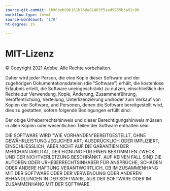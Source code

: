 ```yaml
---
source-git-commit: 1b90beb99b161b76da81403f5aed9755b3a92c8b
workflow-type: tm+mt
source-wordcount: '170'
ht-degree: 1%

---
```

# MIT-Lizenz

© Copyright 2021 Adobe. Alle Rechte vorbehalten.

Daher wird jeder Person, die eine Kopie dieser Software und der zugehörigen Dokumentationsdateien (die &quot;Software&quot;) erhält, die kostenlose Erlaubnis erteilt, die Software uneingeschränkt zu nutzen, einschließlich der Rechte zur Verwendung, Kopie, Änderung, Zusammenführung, Veröffentlichung, Verteilung, Unterlizenzierung und/oder zum Verkauf von Kopien der Software, und Personen, denen die Software bereitgestellt wird, dies zu gestatten, sofern folgende Bedingungen erfüllt sind:

Der obige Urheberrechtshinweis und dieser Berechtigungshinweis müssen in allen Kopien oder wesentlichen Teilen der Software enthalten sein.

DIE SOFTWARE WIRD &quot;WIE VORHANDEN&quot;BEREITGESTELLT, OHNE GEWÄHRLEISTUNG JEGLICHER ART, AUSDRÜCKLICH ODER IMPLIZIERT, EINSCHLIESSLICH, ABER NICHT AUF DIE GARANTIEN DER MERCHANTABILITÄT, DER EIGNUNG FÜR EINEN BESTIMMTEN ZWECK UND DER NICHTVERLETZUNG BESCHRÄNKT. AUF KEINEN FALL SIND DIE AUTOREN ODER URHEBERRECHTSINHABER FÜR ANSPRÜCHE, SCHÄDEN ODER ANDERE HAFTUNG VERANTWORTLICH, OB IM ZUSAMMENHANG MIT DER SOFTWARE ODER DER VERWENDUNG ODER ANDEREN BEHANDLUNGEN IN DER SOFTWARE, AUS DER SOFTWARE ODER IM ZUSAMMENHANG MIT DER SOFTWARE.
